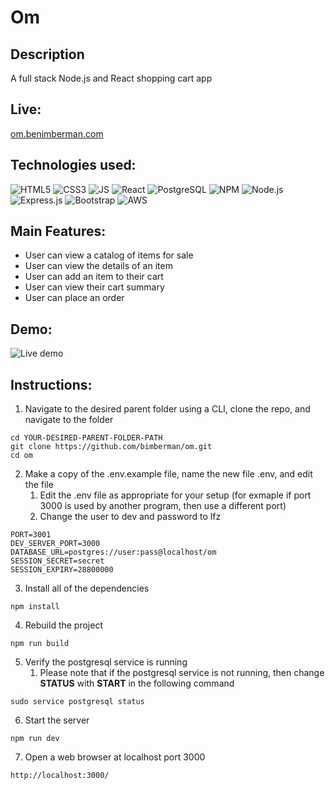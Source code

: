 # Om

## Description
A full stack Node.js and React shopping cart app

## Live:
[om.benimberman.com](om.benimberman.com)

## Technologies used:
![HTML5](https://icongr.am/devicon/html5-original-wordmark.svg?size=128&color=currentColor) 
![CSS3](https://icongr.am/devicon/css3-original-wordmark.svg?size=128&color=currentColor) 
![JS](https://icongr.am/devicon/javascript-original.svg?size=128&color=currentColor) 
![React](https://icongr.am/devicon/react-original-wordmark.svg?size=128&color=currentColor) 
![PostgreSQL](https://icongr.am/devicon/postgresql-original-wordmark.svg?size=128&color=currentColor) 
![NPM](https://icongr.am/devicon/npm-original-wordmark.svg?size=128&color=currentColor) 
![Node.js](https://icongr.am/devicon/nodejs-original-wordmark.svg?size=128&color=currentColor) 
![Express.js](https://icongr.am/devicon/express-original-wordmark.svg?size=128&color=currentColor) 
![Bootstrap](https://icongr.am/devicon/bootstrap-plain-wordmark.svg?size=128&color=563d7c)
![AWS](https://icongr.am/devicon/amazonwebservices-original-wordmark.svg?size=128&color=563d7c)

## Main Features:
* User can view a catalog of items for sale
* User can view the details of an item
* User can add an item to their cart
* User can view their cart summary
* User can place an order

## Demo:
![Live demo](https://raw.githubusercontent.com/bimberman/om/master/live-demo.gif)

## Instructions:
1. Navigate to the desired parent folder using a CLI, clone the repo, and navigate to the folder
```
cd YOUR-DESIRED-PARENT-FOLDER-PATH
git clone https://github.com/bimberman/om.git
cd om
```
2. Make a copy of the .env.example file, name the new file .env, and edit the file
    1. Edit the .env file as appropriate for your setup (for exmaple if port 3000 is used by another program, then use a different port) 
    2. Change the user to dev and password to lfz
```
PORT=3001
DEV_SERVER_PORT=3000
DATABASE_URL=postgres://user:pass@localhost/om
SESSION_SECRET=secret
SESSION_EXPIRY=28800000
```
3. Install all of the dependencies
```
npm install
```
4. Rebuild the project 
```
npm run build
```
5. Verify the postgresql service is running
    1. Please note that if the postgresql service is not running, then change **STATUS** with **START** in the following command
```
sudo service postgresql status
```
6. Start the server
```
npm run dev
```
7. Open a web browser at localhost port 3000
```
http://localhost:3000/
```

